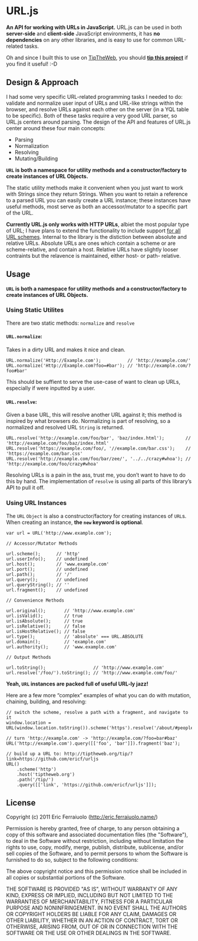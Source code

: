 URL.js
======

**An API for working with URLs in JavaScript.**
URL.js can be used in both **server-side** and **client-side** JavaScript environments,
it has **no dependencies** on any other libraries, and is easy to use for common URL-related tasks.

Oh and since I built this to use on [TipTheWeb](http://tiptheweb.org/),
you should [**tip this project**](http://tiptheweb.org/tip/?link=https://github.com/ericf/urljs) if you find it useful! :-D

Design & Approach
-----------------

I had some very specific URL-related programming tasks I needed to do:
validate and normalize user input of URLs and URL-like strings within the browser,
and resolve URLs against each other on the server (in a YQL table to be specific).
Both of these tasks require a very good URL parser, so URL.js centers around parsing.
The design of the API and features of URL.js center around these four main concepts:

* Parsing
* Normalization
* Resolving
* Mutating/Building

**`URL` is both a namespace for utility methods and a constructor/factory to create instances of URL Objects.**

The static utility methods make it convenient when you just want to work with Strings since they return Strings.
When you want to retain a reference to a parsed URL you can easily create a URL instance;
these instances have useful methods, most serve as both an accessor/mutator to a specific part of the URL.

**Currently URL.js only works with HTTP URLs**, albiet the most popular type of URL; 
I have plans to extend the functionality to include support [for all URL schemes](http://www.w3.org/Addressing/URL/url-spec.txt).
Internal to the library is the distiction between absolute and relative URLs.
Absolute URLs are ones which contain a scheme or are scheme-relative, and contain a host.
Relative URLs have slightly looser contraints but the relavence is maintained, either host- or path- relative.

Usage
-----

**`URL` is both a namespace for utility methods and a constructor/factory to create instances of URL Objects.**

### Using Static Utilites

There are two static methods: `normalize` and `resolve`

#### `URL.normalize`:

Takes in a dirty URL and makes it nice and clean.

    URL.normalize('Http://Example.com');          // 'http://example.com/'
    URL.normalize('Http://Example.com?foo=#bar'); // 'http://example.com/?foo#bar'

This should be suffient to serve the use-case of want to clean up URLs,
especially if were inputted by a user.

#### `URL.resolve`:

Given a base URL, this will resolve another URL against it; this method is inspired by what browsers do.
Normalizing is part of resolving, so a normalized and resolved URL `String` is returned.

    URL.resolve('http://example.com/foo/bar', 'baz/index.html');        // 'http://example.com/foo/baz/index.html'
    URL.resolve('https://example.com/foo/, '//example.com/bar.css');    // 'https://example.com/bar.css'
    URL.resolve('http://example.com/foo/bar/zee/', '../../crazy#whoa'); // 'http://example.com/foo/crazy#whoa'

Resolving URLs is a pain in the ass, trust me, you don’t want to have to do this by hand.
The implementation of `resolve` is using all parts of this library’s API to pull it off.

### Using URL Instances

The `URL` `Object` is also a constructor/factory for creating instances of `URL`s.
When creating an instance, **the `new` keyword is optional**.

    var url = URL('http://www.example.com');
    
    // Accessor/Mutator Methods
    
    url.scheme();      // 'http'
    url.userInfo();    // undefined
    url.host();        // 'www.example.com'
    url.port();        // undefined
    url.path();        // '/'
    url.query();       // undefined
    url.queryString(); // ''
    url.fragment();    // undefined
    
    // Convenience Methods
    
    url.original();       // 'http://www.example.com'
    url.isValid();        // true
    url.isAbsolute();     // true
    url.isRelative();     // false
    url.isHostRelative(); // false
    url.type();           // 'absolute' === URL.ABSOLUTE
    url.domain();         // 'example.com'
    url.authority();      // 'www.example.com'
    
    // Output Methods
    
    url.toString();                  // 'http://www.example.com'
    url.resolve('/foo/').toString(); // 'http://www.example.com/foo/'

**Yeah, `URL` instances are packed full of useful URL-ly jazz!**

Here are a few more “complex” examples of what you can do with mutation, chaining, building, and resolving:

    // switch the scheme, resolve a path with a fragment, and navigate to it
    window.location = URL(window.location.toString()).scheme('https').resolve('/about/#people').toString();
    
    // turn 'http://example.com' -> 'http://example.com/?foo=bar#baz'
    URL('http://example.com').query([['foo', 'bar']]).fragment('baz');
    
    // build up a URL to: http://tiptheweb.org/tip/?link=https://github.com/ericf/urljs
    URL()
        .scheme('http')
        .host('tiptheweb.org')
        .path('/tip/')
        .query([['link', 'https://github.com/ericf/urljs']]);
    
License
-------

Copyright (c) 2011 Eric Ferraiuolo (http://eric.ferraiuolo.name/)

Permission is hereby granted, free of charge, to any person obtaining a copy
of this software and associated documentation files (the "Software"), to deal
in the Software without restriction, including without limitation the rights
to use, copy, modify, merge, publish, distribute, sublicense, and/or sell
copies of the Software, and to permit persons to whom the Software is
furnished to do so, subject to the following conditions:

The above copyright notice and this permission notice shall be included in
all copies or substantial portions of the Software.

THE SOFTWARE IS PROVIDED "AS IS", WITHOUT WARRANTY OF ANY KIND, EXPRESS OR
IMPLIED, INCLUDING BUT NOT LIMITED TO THE WARRANTIES OF MERCHANTABILITY,
FITNESS FOR A PARTICULAR PURPOSE AND NONINFRINGEMENT. IN NO EVENT SHALL THE
AUTHORS OR COPYRIGHT HOLDERS BE LIABLE FOR ANY CLAIM, DAMAGES OR OTHER
LIABILITY, WHETHER IN AN ACTION OF CONTRACT, TORT OR OTHERWISE, ARISING FROM,
OUT OF OR IN CONNECTION WITH THE SOFTWARE OR THE USE OR OTHER DEALINGS IN
THE SOFTWARE.
